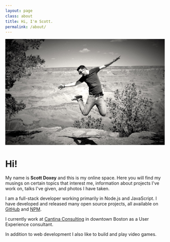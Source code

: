 ```yaml
---
layout: page
class: about
title: Hi, I'm Scott.
permalink: /about/
---
```


![](/images/profile.jpg)

# Hi!

My name is **Scott Doxey** and this is my online space. Here you will find my musings on certain topics that interest me, information about projects I've work on, talks I've given, and photos I have taken.

I am a full-stack developer working primarily in Node.js and JavaScript. I have developed and released many open source projects, all available on [GitHub](https://github.com/neogeek) and [NPM](http://npmjs.com/~neogeek).

I currently work at [Cantina Consulting](http://cantina.co/) in downtown Boston as a User Experience consultant.

In addition to web development I also like to build and play video games.

